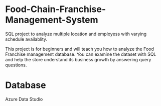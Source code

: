 # Food-Chain-Franchise-Management-System

SQL project to analyze multiple location and employess with varying schedule availablity.

This project is for beginners and will teach you how to analyze the Food Franchise management database. 
You can examine the dataset with SQL and help the store understand its business growth by answering query questions.

# Database 

Azure Data Studio

